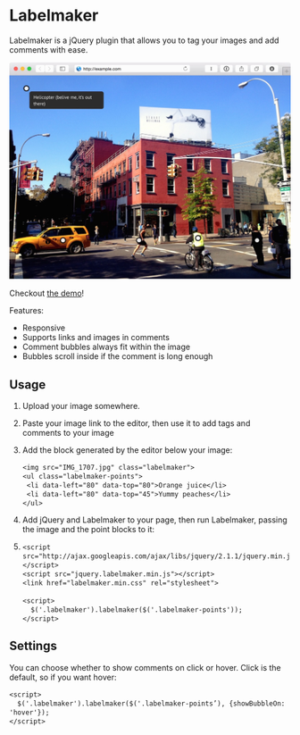 # Labelmaker
Labelmaker  is a jQuery plugin that allows you to tag your images and add comments with ease.

![labelmaker](demo/labelmaker.jpg)

Checkout [the demo](http://arturi.github.io/labelmaker)!

Features:
* Responsive
* Supports links and images in comments
* Comment bubbles always fit within the image
* Bubbles scroll inside if the comment is long enough 

## Usage
1. Upload your image somewhere.
2. Paste your image link to the editor, then use it to add tags and comments to your image
3. Add the block generated by the editor below your image:

    ```
   <img src="IMG_1707.jpg" class="labelmaker">
   <ul class="labelmaker-points">
     <li data-left="80" data-top="80">Orange juice</li>
     <li data-left="80" data-top="45">Yummy peaches</li>
   </ul>
   ```
4. Add jQuery and Labelmaker to your page, then run Labelmaker, passing the image and the point blocks to it:
5. 
    ```
    <script src="http://ajax.googleapis.com/ajax/libs/jquery/2.1.1/jquery.min.js"></script>
    <script src="jquery.labelmaker.min.js"></script>
    <link href="labelmaker.min.css" rel="stylesheet">

    <script>
      $('.labelmaker').labelmaker($('.labelmaker-points'));
    </script>
    ```

## Settings
You can choose whether to show comments on click or hover. Click is the default, so if you want hover:
```
<script>
  $('.labelmaker').labelmaker($('.labelmaker-points’), {showBubbleOn: 'hover'});
</script>
```
